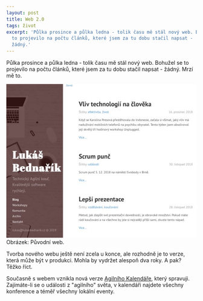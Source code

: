 ```yaml
---
layout: post
title: Web 2.0
tags: život
excerpt: 'Půlka prosince a půlka ledna - tolik času mě stál nový web. Bohužel se
  to projevilo na počtu článků, které jsem za tu dobu stačil napsat -
  žádný.'
---
```


Půlka prosince a půlka ledna - tolik času mě stál nový web. Bohužel se
to projevilo na počtu článků, které jsem za tu dobu stačil napsat -
žádný. Mrzí mě to.

![Původní web](/images/blog/old-web.jpg)
Obrázek: Původní web.

Tvorba nového webu ještě není zcela u konce, ale rozhodně je to verze,
která může být v produkci. Mohla by vydržet alespoň dva roky. A pak?
Těžko říct.

Současně s webem vznikla nová verze [Agilního
Kalendáře](https://agilnikalendar.cz), který spravuji. Zajímáte-li se o
události z "agilního" světa, v kalendáři najdete všechny konference a
téměř všechny lokální eventy.
